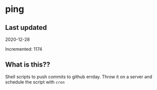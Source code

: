 # ping

## Last updated
2020-12-28

Incremented: 1174

## What is this??
Shell scripts to push commits to github errday. Throw it on a server and schedule the script with `cron`
